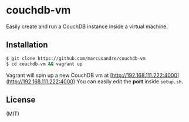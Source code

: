 
# couchdb-vm

  Easily create and run a CouchDB instance inside a virtual machine.

## Installation

```bash
$ git clone https://github.com/marcusandre/couchdb-vm
$ cd couchdb-vm && vagrant up
```

  Vagrant will spin up a new CouchDB vm at [http://192.168.111.222:4000](http://192.168.111.222:4000)
  You can easily edit the **port** inside ```setup.sh```.

## License

  (MIT)
